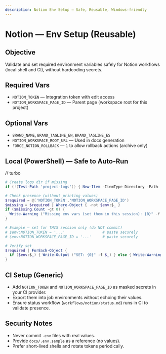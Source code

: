```yaml
---
description: Notion Env Setup — Safe, Reusable, Windows-friendly
---
```


# Notion — Env Setup (Reusable)

## Objective
Validate and set required environment variables safely for Notion workflows (local shell and CI), without hardcoding secrets.

## Required Vars
- `NOTION_TOKEN` — Integration token with edit access
- `NOTION_WORKSPACE_PAGE_ID` — Parent page (workspace root for this project)

## Optional Vars
- `BRAND_NAME`, `BRAND_TAGLINE_EN`, `BRAND_TAGLINE_ES`
- `NOTION_WORKSPACE_ROOT_URL` — Used in docs generation
- `FORCE_NOTION_ROLLBACK` — `1` to allow rollback actions (archive only)

## Local (PowerShell) — Safe to Auto-Run
// turbo
```powershell
# Create logs dir if missing
if (!(Test-Path 'project-logs')) { New-Item -ItemType Directory -Path 'project-logs' | Out-Null }

# Check presence (without printing values)
$required = @('NOTION_TOKEN','NOTION_WORKSPACE_PAGE_ID')
$missing = $required | Where-Object { -not $env:$_ }
if ($missing.Count -gt 0) {
  Write-Warning ("Missing env vars (set them in this session): {0}" -f ($missing -join ', '))
}

# Example — set for THIS session only (do NOT commit)
# $env:NOTION_TOKEN = '...'                 # paste securely
# $env:NOTION_WORKSPACE_PAGE_ID = '...'     # paste securely

# Verify set
$required | ForEach-Object {
  if ($env:$_) { Write-Output ("SET: {0}" -f $_) } else { Write-Warning ("MISSING: {0}" -f $_) }
}
```

## CI Setup (Generic)
- Add `NOTION_TOKEN` and `NOTION_WORKSPACE_PAGE_ID` as masked secrets in your CI provider.
- Export them into job environments without echoing their values.
- Ensure status workflow (`workflows/notion/status.md`) runs in CI to validate presence.

## Security Notes
- Never commit `.env` files with real values.
- Provide `docs/.env.sample` as a reference (no values).
- Prefer short-lived shells and rotate tokens periodically.
